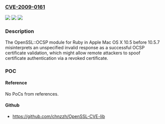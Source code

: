 ### [CVE-2009-0161](https://cve.mitre.org/cgi-bin/cvename.cgi?name=CVE-2009-0161)
![](https://img.shields.io/static/v1?label=Product&message=n%2Fa&color=blue)
![](https://img.shields.io/static/v1?label=Version&message=n%2Fa&color=blue)
![](https://img.shields.io/static/v1?label=Vulnerability&message=n%2Fa&color=brighgreen)

### Description

The OpenSSL::OCSP module for Ruby in Apple Mac OS X 10.5 before 10.5.7 misinterprets an unspecified invalid response as a successful OCSP certificate validation, which might allow remote attackers to spoof certificate authentication via a revoked certificate.

### POC

#### Reference
No PoCs from references.

#### Github
- https://github.com/chnzzh/OpenSSL-CVE-lib

